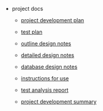 <!-- _navbar.md -->

* project docs

  * [project development plan](1-project-development-plan.md)

  * [test plan](2-test-plan.md)

  * [outline design notes](3-outline-design-notes.md)

  * [detailed design notes](4-detailed-design-notes.md)

  * [database design notes](5-database-design-notes.md)

  * [instructions for use](6-instructions-for-use.md)

  * [test analysis report](7-test-analysis-report.md)

  * [project development summary](8-project-development-summary.md)

